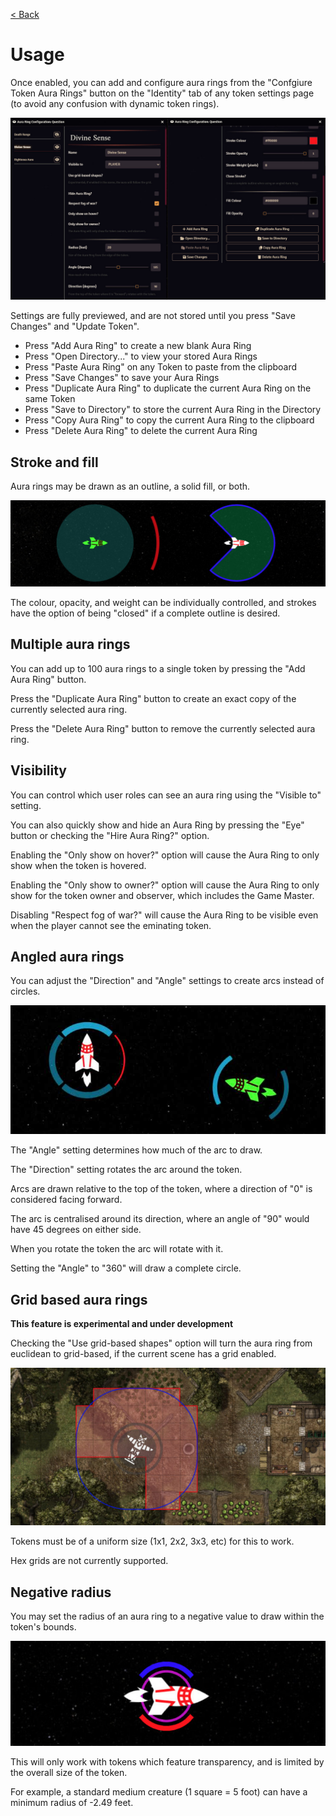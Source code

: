 [< Back](../readme.md)

# Usage

Once enabled, you can add and configure aura rings from the "Confgiure Token Aura Rings" button on the "Identity" tab of any token settings page (to avoid any confusion with dynamic token rings).

![An example of a token aura ring configuration](../images/config.jpg)

Settings are fully previewed, and are not stored until you press "Save Changes" and "Update Token".

* Press "Add Aura Ring" to create a new blank Aura Ring
* Press "Open Directory..." to view your stored Aura Rings
* Press "Paste Aura Ring" on any Token to paste from the clipboard
* Press "Save Changes" to save your Aura Rings
* Press "Duplicate Aura Ring" to duplicate the current Aura Ring on the same Token
* Press "Save to Directory" to store the current Aura Ring in the Directory
* Press "Copy Aura Ring" to copy the current Aura Ring to the clipboard
* Press "Delete Aura Ring" to delete the current Aura Ring

## Stroke and fill

Aura rings may be drawn as an outline, a solid fill, or both.

![An example of an aura ring with a mixture of strokes and fills](../images/stroke_fill.jpg)

The colour, opacity, and weight can be individually controlled, and strokes have the option of being "closed" if a complete outline is desired.

## Multiple aura rings

You can add up to 100 aura rings to a single token by pressing the "Add Aura Ring" button.

Press the "Duplicate Aura Ring" button to create an exact copy of the currently selected aura ring.

Press the "Delete Aura Ring" button to remove the currently selected aura ring.

## Visibility

You can control which user roles can see an aura ring using the "Visible to" setting.

You can also quickly show and hide an Aura Ring by pressing the "Eye" button or checking the "Hire Aura Ring?" option.

Enabling the "Only show on hover?" option will cause the Aura Ring to only show when the token is hovered.

Enabling the "Only show to owner?" option will cause the Aura Ring to only show for the token owner and observer, which includes the Game Master.

Disabling "Respect fog of war?" will cause the Aura Ring to be visible even when the player cannot see the eminating token.

## Angled aura rings

You can adjust the "Direction" and "Angle" settings to create arcs instead of circles.

![An example of a token with arcs instead of circles](../images/arc.jpg)

The "Angle" setting determines how much of the arc to draw.

The "Direction" setting rotates the arc around the token.

Arcs are drawn relative to the top of the token, where a direction of "0" is considered facing forward.

The arc is centralised around its direction, where an angle of "90" would have 45 degrees on either side.

When you rotate the token the arc will rotate with it.

Setting the "Angle" to "360" will draw a complete circle.

## Grid based aura rings

**This feature is experimental and under development**

Checking the "Use grid-based shapes" option will turn the aura ring from euclidean to grid-based, if the current scene has a grid enabled.

![A comparison between a grid-based and euclidean Aura Ring](../images/grid-based.jpg)

Tokens must be of a uniform size (1x1, 2x2, 3x3, etc) for this to work.

Hex grids are not currently supported.

## Negative radius

You may set the radius of an aura ring to a negative value to draw within the token's bounds.

![An example of a token with a negative radius](../images/negative-radius.jpg)

This will only work with tokens which feature transparency, and is limited by the overall size of the token.

For example, a standard medium creature (1 square = 5 foot) can have a minimum radius of -2.49 feet.
